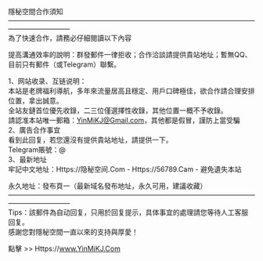 隱秘空間合作須知
—————————————————————————————————————————————                       
       為了快速合作，請務必仔細閱讀以下內容         

提高溝通效率的說明：群發郵件一律拒收；合作洽談請提供貴站地址；暫無QQ、目前只有郵件（或Telegram）聯繫。             
        
1、网站收录、互链说明：           
本站是老牌福利導航，多年來流量居高且穩定、用戶口碑極佳，欲合作請合理安排位置，拿出誠意。              
全站友鏈首位優先收錄，二三位僅選擇性收錄，其他位置一概不予收錄。                  
請認准本站唯一郵箱：YinMiKJ@Gmail.com，其他都是假冒，謹防上當受騙                  
2、廣告合作事宜                    
看到此回复，若您還沒有提供貴站地址，請提供一下。                  
Telegram賬號：@                 
3、最新地址                         
牢記中文地址：Https://隐秘空间.Com -  Https://56789.Cam - 避免遺失本站                            
                               
永久地址：發布頁一（最新域名發布地址，永久可用，建議收藏）             
—————————————————————————————————————————————                           
Tips：該郵件為自动回复，只用於回复提示，具体事宜的處理請您等待人工客服回复。                  
感謝您對隱秘空間一直以來的支持與厚愛！                
                 
                    
點擊 >> Https://www.YinMiKJ.Com               
              
               
                 
